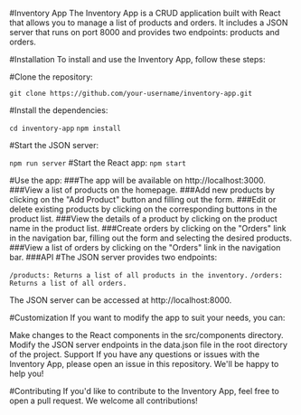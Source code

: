 #Inventory App
The Inventory App is a CRUD application built with React that allows you to manage a list of products and orders. It includes a JSON server that runs on port 8000 and provides two endpoints: products and orders.

#Installation
To install and use the Inventory App, follow these steps:

#Clone the repository:

`git clone https://github.com/your-username/inventory-app.git`

#Install the dependencies:

`cd inventory-app`
`npm install`


#Start the JSON server:

`npm run server`
#Start the React app:
`npm start`

#Use the app:
###The app will be available on http://localhost:3000.
###View a list of products on the homepage.
###Add new products by clicking on the "Add Product" button and filling out the form.
###Edit or delete existing products by clicking on the corresponding buttons in the product list.
###View the details of a product by clicking on the product name in the product list.
###Create orders by clicking on the "Orders" link in the navigation bar, filling out the form and selecting the desired products.
###View a list of orders by clicking on the "Orders" link in the navigation bar.
###API
#The JSON server provides two endpoints:

`/products: Returns a list of all products in the inventory.`
`/orders: Returns a list of all orders.`

The JSON server can be accessed at http://localhost:8000.

#Customization
If you want to modify the app to suit your needs, you can:

Make changes to the React components in the src/components directory.
Modify the JSON server endpoints in the data.json file in the root directory of the project.
Support
If you have any questions or issues with the Inventory App, please open an issue in this repository. We'll be happy to help you!

#Contributing
If you'd like to contribute to the Inventory App, feel free to open a pull request. We welcome all contributions!
